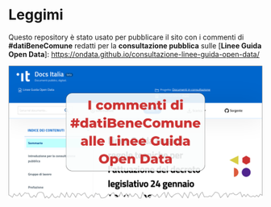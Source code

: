 # Leggimi

Questo repository è stato usato per pubblicare il sito con i commenti di **#datiBeneComune** redatti per la **consultazione pubblica** sulle [**Linee Guida Open Data**]:
<https://ondata.github.io/consultazione-linee-guida-open-data/>



[![](imgs/share-og.png)](https://ondata.github.io/consultazione-linee-guida-open-data/)
